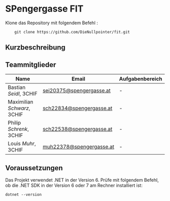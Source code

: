 # SPengergasse FIT

Klone das Repository mit folgendem Befehl :

```
    git clone https://github.com/DieNullpointer/fit.git
```

## Kurzbeschreibung

## Teammitglieder

| Name                    | Email                  | Aufgabenbereich                         |
| ----------------------- | ---------------------- | --------------------------------------- |
| Bastian *Seidl*, 3CHIF | sei20375@spengergasse.at | - |
| Maximilian *Schwarz*, 3CHIF | sch22834@spengergasse.at | - |
| Philip *Schrenk*, 3CHIF | sch22538@spengergasse.at | - |
| Louis *Muhr*, 3CHIF | muh22378@spengergasse.at | - |

## Voraussetzungen

Das Projekt verwendet .NET in der Version 6. Prüfe mit folgendem Befehl, ob die .NET SDK in der
Version 6 oder 7 am Rechner installiert ist:

```
dotnet --version
```